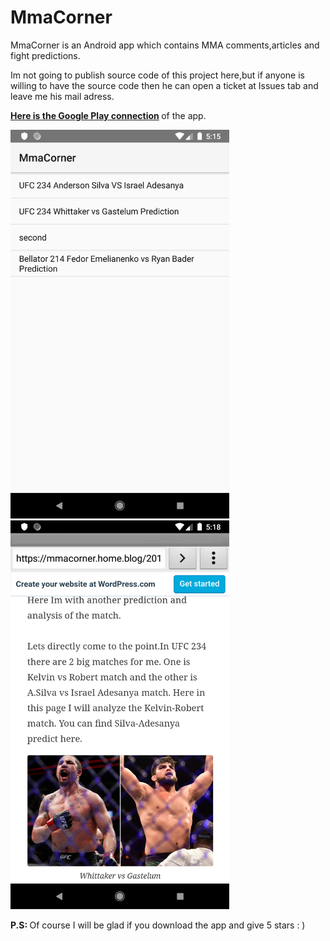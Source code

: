 # MmaCorner

MmaCorner is an Android app which contains MMA comments,articles and fight predictions.

Im not going to publish source code of this project here,but if anyone is willing to have the source code then he can open a ticket at Issues tab and leave me his mail adress.
<br>

 <b> [Here is the Google Play connection](https://play.google.com/store/apps/details?id=com.metalsoft.mmacorner) </b>  of the app.


<img src="/First.png"  width= "350">

<img src="/2.png"  width= "350">
<br>

<b> P.S: </b> Of course I will be glad if you download the app and give 5 stars   : ) 


